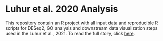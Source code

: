 # Luhur et al. 2020 Analysis

This repository contain an R project with all input data and reproducible R scripts for DESeq2, GO analysis and downstream data visualization steps used in the Luhur et al., 2021. To read the full story, click [here](https://www.g3journal.org/content/10/12/4541).
